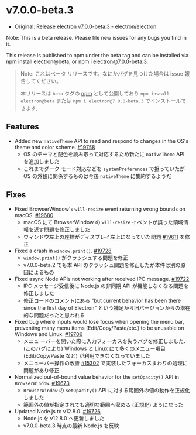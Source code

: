 # v7.0.0-beta.3

- Original: [Release electron v7.0.0-beta.3 - electron/electron](https://github.com/electron/electron/releases/tag/v7.0.0-beta.3)

Note: This is a beta release. Please file new issues for any bugs you find in it.

This release is published to npm under the beta tag and can be installed via npm install electron@beta, or npm i electron@7.0.0-beta.3.

> Note: これはベータ リリースです。なにかバグを見つけた場合は issue 報告してください。
>
> 本リリースは `beta` タグの [npm](https://www.npmjs.com/package/electron) として公開しており `npm install electron@beta` または `npm i electron@7.0.0-beta.3` でインストールできます。

## Features

- Added new `nativeTheme` API to read and respond to changes in the OS's theme and color scheme. [#19758](https://github.com/electron/electron/pull/19758)
  - OS のテーマと配色を読み取って対応するため新たに `nativeTheme` API を追加しました
  - これまでダーク モード対応などを `systemPreferences` で担っていたが OS の外観に関係するものは今後 `nativeTheme` に集約するようだ

## Fixes

- Fixed BrowserWindow's `will-resize` event returning wrong bounds on macOS. [#19680](https://github.com/electron/electron/pull/19680)
  - macOS にて BrowserWindow の `will-resize` イベントが誤った領域情報を返す問題を修正しました
  - ウィンドウ左上の座標がディスプレイ左上になっていた問題 [#19611](https://github.com/electron/electron/issues/19611) を修正
- Fixed a crash in `window.print()`. [#19728](https://github.com/electron/electron/pull/19728)
  - `window.print()` がクラッシュする問題を修正
  - v7.0.0-beta.2 でも本 API のクラッシュ問題を修正したが本件は別の原因によるもの
- Fixed async Node APIs not working after received IPC message. [#19722](https://github.com/electron/electron/pull/19722)
  - IPC メッセージ受信後に Node.js の非同期 API が機能しなくなる問題を修正しました
  - 修正コードのコメントにある "but current behavior has been there since the first day of Electron" という補足から旧バージョンからの潜在的な問題だったと思われる
- Fixed bug where inputs would lose focus when opening the menu bar, preventing many menu items (Edit/Copy/Paste/etc.) to be unusable on Windows and Linux. [#19706](https://github.com/electron/electron/pull/19706)
  - メニュ ーバーを開いた際に入力フォーカスを失うバグを修正しました、(このバグにより) Windows と Linux にて多くのメニュー項目 (Edit/Copy/Paste など) が利用できなくなっていました
  - メニューバー操作の改善 [#15302](https://github.com/electron/electron/pull/15302) で実装したフォーカスまわりの処理に問題があり修正
- Normalized out-of-bound value behavior for the `setOpacity()` API in `BrowserWindow`. [#19673](https://github.com/electron/electron/pull/19673)
  - `BrowserWindow` の `setOpacity()` API に対する範囲外の値の動作を正規化しました
  - 範囲外の値が指定されても適切な範囲へ収める (正規化) ようになった
- Updated Node.js to v12.8.0. [#19726](https://github.com/electron/electron/pull/19726)
  - Node.js を v12.8.0 へ更新しました
  - v7.0.0-beta.3 時点の最新 Node.js を反映
